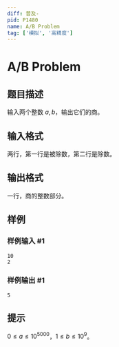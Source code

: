 ```yaml
---
diff: 普及-
pid: P1480
name: A/B Problem
tag: ['模拟', '高精度']
---
```

# A/B Problem
## 题目描述

输入两个整数 $a,b$，输出它们的商。

## 输入格式

两行，第一行是被除数，第二行是除数。

## 输出格式

一行，商的整数部分。

## 样例

### 样例输入 #1
```
10
2
```
### 样例输出 #1
```
5
```
## 提示

$0\le a\le 10^{5000}$，$1\le b\le 10^9$。
